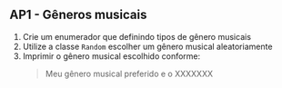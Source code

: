## AP1 - Gêneros musicais

1. Crie um enumerador que definindo tipos de gênero musicais
2. Utilize a classe `Random` escolher um gênero musical aleatoriamente
3. Imprimir o gênero musical escolhido conforme:
   > Meu gênero musical preferido e o XXXXXXX
